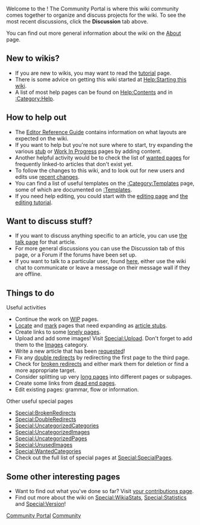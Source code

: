 Welcome to the ! The Community Portal is where this wiki community comes
together to organize and discuss projects for the wiki. To see the most
recent discussions, click the **Discussion** tab above.

You can find out more general information about the wiki on the
[About](Project:About "wikilink") page.

## New to wikis?

- If you are new to wikis, you may want to read the
  [tutorial](Help:Tutorial_1 "wikilink") page.
- There is some advice on getting this wiki started at [Help:Starting
  this wiki](Help:Starting_this_wiki "wikilink").
- A list of most help pages can be found on
  [Help:Contents](Help:Contents "wikilink") and in
  [:Category:Help](:Category:Help "wikilink").

## How to help out

- The [Editor Reference
  Guide](Kenshi_Wiki:Editor_Reference_Guide "wikilink") contains
  information on what layouts are expected on the wiki.
- If you want to help but you're not sure where to start, try expanding
  the various [stub](:Category:Article_stubs "wikilink") or [Work In
  Progress](:Category:WIP "wikilink") pages by adding content.
- Another helpful activity would be to check the list of [wanted
  pages](Special:WantedPages "wikilink") for frequently linked-to
  articles that don't exist yet.
- To follow the changes to this wiki, and to look out for new users and
  edits use [recent changes](Special:RecentChanges "wikilink").
- You can find a list of useful templates on the
  [:Category:Templates](:Category:Templates "wikilink") page, some of
  which are documented on
  [:Templates]({{ns:project}}:Templates "wikilink").
- If you need help editing, you could start with the [editing
  page](Help:Editing "wikilink") and [the editing
  tutorial](Help:Tutorial_1 "wikilink").

## Want to discuss stuff?

- If you want to discuss anything specific to an article, you can use
  [the talk page](Help:Talk_page "wikilink") for that article.
- For more general discussions you can use the Discussion tab of this
  page, or a Forum if the forums have been set up.
- If you want to talk to a particular user, found
  [here](Special:ListUsers "wikilink"), either use the wiki chat to
  communicate or leave a message on their message wall if they are
  offline.

## Things to do

Useful activities

- Continue the work on [WIP](:Category:WIP "wikilink") pages.
- [Locate](Special:ShortPages "wikilink") and
  [mark](Template:Stub "wikilink") pages that need expanding as [article
  stubs](:Category:Article_stubs "wikilink").
- Create links to some [lonely pages](Special:LonelyPages "wikilink").
- Upload and add some images! Visit
  [Special:Upload](Special:Upload "wikilink"). Don't forget to add them
  to the [Images](:Category:Images "wikilink") category.
- Write a new article that has been
  [requested](Special:WantedPages "wikilink")!
- Fix any [double redirects](Special:DoubleRedirects "wikilink") by
  redirecting the first page to the third page.
- Check for [broken redirects](Special:BrokenRedirects "wikilink") and
  either mark them for deletion or find a more appropriate target.
- Consider splitting up very [long pages](Special:LongPages "wikilink")
  into different pages or subpages.
- Create some links from [dead end
  pages](Special:DeadendPages "wikilink").
- Edit existing pages: grammar, flow or information.

Other useful special pages

- [Special:BrokenRedirects](Special:BrokenRedirects "wikilink")
- [Special:DoubleRedirects](Special:DoubleRedirects "wikilink")
- [Special:UncategorizedCategories](Special:UncategorizedCategories "wikilink")
- [Special:UncategorizedImages](Special:UncategorizedImages "wikilink")
- [Special:UncategorizedPages](Special:UncategorizedPages "wikilink")
- [Special:UnusedImages](Special:UnusedImages "wikilink")
- [Special:WantedCategories](Special:WantedCategories "wikilink")
- Check out the full list of special pages at
  [Special:SpecialPages](Special:SpecialPages "wikilink").

## Some other interesting pages

- Want to find out what you've done so far? Visit [your contributions
  page](Special:Mycontributions "wikilink").
- Find out more about the wiki on
  [Special:WikiaStats](Special:WikiaStats "wikilink"),
  [Special:Statistics](Special:Statistics "wikilink") and
  [Special:Version](Special:Version "wikilink")!

[Community Portal](Category:Help "wikilink")
[Community](Category:Community "wikilink")